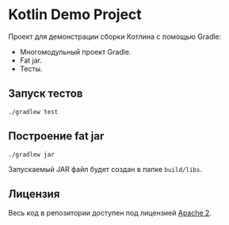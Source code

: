 # Kotlin Demo Project

Проект для демонстрации сборки Котлина с помощью Gradle:

* Многомодульный проект Gradle.
* Fat jar.
* Тесты.

## Запуск тестов

```
./gradlew test
```

## Построение fat jar

```
./gradlew jar
```

Запускаемый JAR файл будет создан в папке `build/libs`.

## Лицензия

Весь код в репозитории доступен под лицензией [Apache 2](LICENSE.txt).
